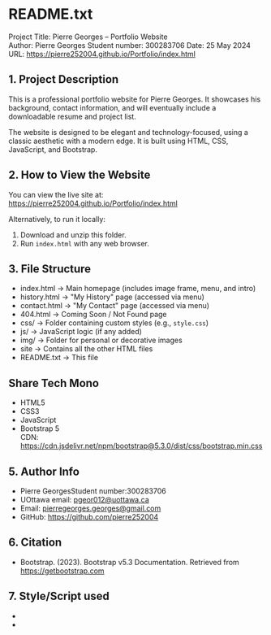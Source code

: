 README.txt
==========

Project Title: Pierre Georges – Portfolio Website  
Author: Pierre Georges
Student number: 300283706
Date: 25 May 2024  
URL: https://pierre252004.github.io/Portfolio/index.html

**1. Project Description**
-----------------------
This is a professional portfolio website for Pierre Georges. It showcases his background, contact information, and will eventually include a downloadable resume and project list.

The website is designed to be elegant and technology-focused, using a classic aesthetic with a modern edge. It is built using HTML, CSS, JavaScript, and Bootstrap.

**2. How to View the Website**
-----------------------
You can view the live site at:  
https://pierre252004.github.io/Portfolio/index.html

Alternatively, to run it locally:
1. Download and unzip this folder.
2. Run `index.html` with any web browser.

**3. File Structure**
-----------------------
- index.html          → Main homepage (includes image frame, menu, and intro)
- history.html        → "My History" page (accessed via menu)
- contact.html        → "My Contact" page (accessed via menu)
- 404.html            → Coming Soon / Not Found page
- css/                → Folder containing custom styles (e.g., `style.css`)
- js/                 → JavaScript logic (if any added)
- img/                → Folder for personal or decorative images
- site                → Contains all the other HTML files
- README.txt          → This file

Share Tech Mono
-----------------------
- HTML5
- CSS3
- JavaScript
- Bootstrap 5  
  CDN: https://cdn.jsdelivr.net/npm/bootstrap@5.3.0/dist/css/bootstrap.min.css

**5. Author Info**
-----------------------
- Pierre GeorgesStudent number:300283706
- UOttawa email: pgeor012@uottawa.ca
- Email: pierregeorges.georges@gmail.com
- GitHub: https://github.com/pierre252004

**6. Citation**
-----------------------
- Bootstrap. (2023). Bootstrap v5.3 Documentation. Retrieved from https://getbootstrap.com

**7. Style/Script used**
-----------------------
- <link href="https://cdn.jsdelivr.net/npm/bootstrap@5.3.0/dist/css/bootstrap.min.css " rel="stylesheet"></link>
- <script src="https://cdn.jsdelivr.net/npm/bootstrap@5.3.0/dist/js/bootstrap.bundle.min.js "></script>
